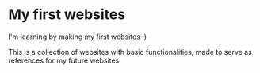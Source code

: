 # My first websites

I'm learning by making my first websites :)

This is a collection of websites with basic functionalities, made to serve as references for my future websites.